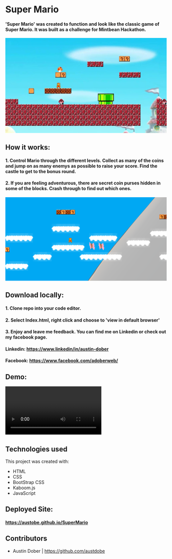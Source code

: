 # Super Mario
#### 'Super Mario' was created to function and look like the classic game of Super Mario. It was built as a challenge for Mintbean Hackathon.

![LevelOne](/images/mariogame.jpg)


## How it works:

#### 1. Control Mario through the different levels. Collect as many of the coins and jump on as many enemys as possible to raise your score. Find the castle to get to the bonus round.

#### 2. If you are feeling adventurous, there are secret coin purses hidden in some of the blocks. Crash through to find out which ones. 

![LevelTwo](/images/marioLvl2.PNG)


## Download locally:

#### 1. Clone repo into your code editor.

#### 2. Select Index.html, right click and choose to 'view in default browser'

#### 3. Enjoy and leave me feedback. You can find me on Linkedin or check out my facebook page. 

#### Linkedin: https://www.linkedin/in/austin-dober 

#### Facebook: https://www.facebook.com/adoberweb/ 


## Demo: 

![DemoPlay](https://user-images.githubusercontent.com/48484800/132048773-1daa652a-e7d0-4a93-a728-df6536cc1bff.mp4)


## Technologies used
This project was created with:

* HTML 
* CSS
* BootStrap CSS
* Kaboom.js
* JavaScript



## Deployed Site: 
#### https://austobe.github.io/SuperMario

## Contributors
* Austin Dober | https://github.com/austdobe
